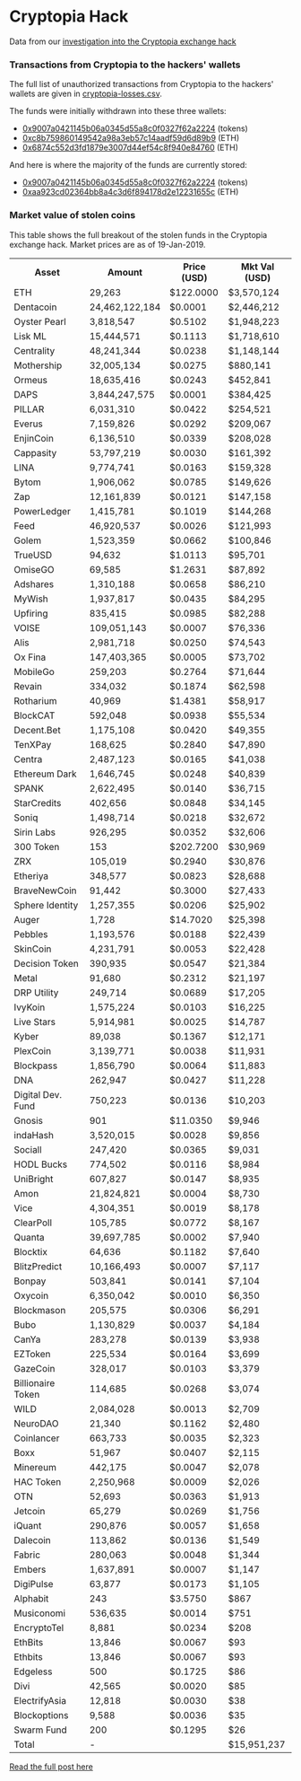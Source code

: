 # Cryptopia Hack

Data from our [investigation into the Cryptopia exchange hack](https://elementus.io/blog/cryptopia-hack-transparency/)

### Transactions from Cryptopia to the hackers' wallets

The full list of unauthorized transactions from Cryptopia to the hackers' wallets are given in [cryptopia-losses.csv](https://github.com/elementus-io/cryptopia-hack/blob/master/cryptopia-losses.csv).

The funds were initially withdrawn into these three wallets:

* [0x9007a0421145b06a0345d55a8c0f0327f62a2224](https://etherscan.io/address/0x9007a0421145b06a0345d55a8c0f0327f62a2224) (tokens)
* [0xc8b759860149542a98a3eb57c14aadf59d6d89b9](https://etherscan.io/address/0xc8b759860149542a98a3eb57c14aadf59d6d89b9) (ETH)
* [0x6874c552d3fd1879e3007d44ef54c8f940e84760](https://etherscan.io/address/0x6874c552d3fd1879e3007d44ef54c8f940e84760) (ETH)

And here is where the majority of the funds are currently stored:

* [0x9007a0421145b06a0345d55a8c0f0327f62a2224](https://etherscan.io/address/0x9007a0421145b06a0345d55a8c0f0327f62a2224) (tokens)
* [0xaa923cd02364bb8a4c3d6f894178d2e12231655c](https://etherscan.io/address/0xaa923cd02364bb8a4c3d6f894178d2e12231655c) (ETH)


### Market value of stolen coins

This table shows the full breakout of the stolen funds in the Cryptopia exchange hack. Market prices are as of 19-Jan-2019.

<table>
  <tr>
    <th>Asset</th>
    <th>Amount</th>
    <th>Price (USD)</th>
    <th>Mkt Val (USD)</th>
  </tr>
<tr><td>ETH</td><td>29,263</td><td>$122.0000</td><td>$3,570,124</td></tr>
<tr><td>Dentacoin</td><td>24,462,122,184</td><td>$0.0001</td><td>$2,446,212</td></tr>
<tr><td>Oyster Pearl</td><td>3,818,547</td><td>$0.5102</td><td>$1,948,223</td></tr>
<tr><td>Lisk ML</td><td>15,444,571</td><td>$0.1113</td><td>$1,718,610</td></tr>
<tr><td>Centrality</td><td>48,241,344</td><td>$0.0238</td><td>$1,148,144</td></tr>
<tr><td>Mothership</td><td>32,005,134</td><td>$0.0275</td><td>$880,141</td></tr>
<tr><td>Ormeus</td><td>18,635,416</td><td>$0.0243</td><td>$452,841</td></tr>
<tr><td>DAPS</td><td>3,844,247,575</td><td>$0.0001</td><td>$384,425</td></tr>
<tr><td>PILLAR</td><td>6,031,310</td><td>$0.0422</td><td>$254,521</td></tr>
<tr><td>Everus</td><td>7,159,826</td><td>$0.0292</td><td>$209,067</td></tr>
<tr><td>EnjinCoin</td><td>6,136,510</td><td>$0.0339</td><td>$208,028</td></tr>
<tr><td>Cappasity</td><td>53,797,219</td><td>$0.0030</td><td>$161,392</td></tr>
<tr><td>LINA</td><td>9,774,741</td><td>$0.0163</td><td>$159,328</td></tr>
<tr><td>Bytom</td><td>1,906,062</td><td>$0.0785</td><td>$149,626</td></tr>
<tr><td>Zap</td><td>12,161,839</td><td>$0.0121</td><td>$147,158</td></tr>
<tr><td>PowerLedger</td><td>1,415,781</td><td>$0.1019</td><td>$144,268</td></tr>
<tr><td>Feed</td><td>46,920,537</td><td>$0.0026</td><td>$121,993</td></tr>
<tr><td>Golem</td><td>1,523,359</td><td>$0.0662</td><td>$100,846</td></tr>
<tr><td>TrueUSD</td><td>94,632</td><td>$1.0113</td><td>$95,701</td></tr>
<tr><td>OmiseGO</td><td>69,585</td><td>$1.2631</td><td>$87,892</td></tr>
<tr><td>Adshares</td><td>1,310,188</td><td>$0.0658</td><td>$86,210</td></tr>
<tr><td>MyWish</td><td>1,937,817</td><td>$0.0435</td><td>$84,295</td></tr>
<tr><td>Upfiring</td><td>835,415</td><td>$0.0985</td><td>$82,288</td></tr>
<tr><td>VOISE</td><td>109,051,143</td><td>$0.0007</td><td>$76,336</td></tr>
<tr><td>Alis</td><td>2,981,718</td><td>$0.0250</td><td>$74,543</td></tr>
<tr><td>Ox Fina</td><td>147,403,365</td><td>$0.0005</td><td>$73,702</td></tr>
<tr><td>MobileGo</td><td>259,203</td><td>$0.2764</td><td>$71,644</td></tr>
<tr><td>Revain</td><td>334,032</td><td>$0.1874</td><td>$62,598</td></tr>
<tr><td>Rotharium</td><td>40,969</td><td>$1.4381</td><td>$58,917</td></tr>
<tr><td>BlockCAT</td><td>592,048</td><td>$0.0938</td><td>$55,534</td></tr>
<tr><td>Decent.Bet</td><td>1,175,108</td><td>$0.0420</td><td>$49,355</td></tr>
<tr><td>TenXPay</td><td>168,625</td><td>$0.2840</td><td>$47,890</td></tr>
<tr><td>Centra</td><td>2,487,123</td><td>$0.0165</td><td>$41,038</td></tr>
<tr><td>Ethereum Dark</td><td>1,646,745</td><td>$0.0248</td><td>$40,839</td></tr>
<tr><td>SPANK</td><td>2,622,495</td><td>$0.0140</td><td>$36,715</td></tr>
<tr><td>StarCredits</td><td>402,656</td><td>$0.0848</td><td>$34,145</td></tr>
<tr><td>Soniq</td><td>1,498,714</td><td>$0.0218</td><td>$32,672</td></tr>
<tr><td>Sirin Labs</td><td>926,295</td><td>$0.0352</td><td>$32,606</td></tr>
<tr><td>300 Token</td><td>153</td><td>$202.7200</td><td>$30,969</td></tr>
<tr><td>ZRX</td><td>105,019</td><td>$0.2940</td><td>$30,876</td></tr>
<tr><td>Etheriya</td><td>348,577</td><td>$0.0823</td><td>$28,688</td></tr>
<tr><td>BraveNewCoin</td><td>91,442</td><td>$0.3000</td><td>$27,433</td></tr>
<tr><td>Sphere Identity</td><td>1,257,355</td><td>$0.0206</td><td>$25,902</td></tr>
<tr><td>Auger</td><td>1,728</td><td>$14.7020</td><td>$25,398</td></tr>
<tr><td>Pebbles</td><td>1,193,576</td><td>$0.0188</td><td>$22,439</td></tr>
<tr><td>SkinCoin</td><td>4,231,791</td><td>$0.0053</td><td>$22,428</td></tr>
<tr><td>Decision Token</td><td>390,935</td><td>$0.0547</td><td>$21,384</td></tr>
<tr><td>Metal</td><td>91,680</td><td>$0.2312</td><td>$21,197</td></tr>
<tr><td>DRP Utility</td><td>249,714</td><td>$0.0689</td><td>$17,205</td></tr>
<tr><td>IvyKoin</td><td>1,575,224</td><td>$0.0103</td><td>$16,225</td></tr>
<tr><td>Live Stars</td><td>5,914,981</td><td>$0.0025</td><td>$14,787</td></tr>
<tr><td>Kyber</td><td>89,038</td><td>$0.1367</td><td>$12,171</td></tr>
<tr><td>PlexCoin</td><td>3,139,771</td><td>$0.0038</td><td>$11,931</td></tr>
<tr><td>Blockpass</td><td>1,856,790</td><td>$0.0064</td><td>$11,883</td></tr>
<tr><td>DNA</td><td>262,947</td><td>$0.0427</td><td>$11,228</td></tr>
<tr><td>Digital Dev. Fund</td><td>750,223</td><td>$0.0136</td><td>$10,203</td></tr>
<tr><td>Gnosis</td><td>901</td><td>$11.0350</td><td>$9,946</td></tr>
<tr><td>indaHash</td><td>3,520,015</td><td>$0.0028</td><td>$9,856</td></tr>
<tr><td>Sociall</td><td>247,420</td><td>$0.0365</td><td>$9,031</td></tr>
<tr><td>HODL Bucks</td><td>774,502</td><td>$0.0116</td><td>$8,984</td></tr>
<tr><td>UniBright</td><td>607,827</td><td>$0.0147</td><td>$8,935</td></tr>
<tr><td>Amon</td><td>21,824,821</td><td>$0.0004</td><td>$8,730</td></tr>
<tr><td>Vice</td><td>4,304,351</td><td>$0.0019</td><td>$8,178</td></tr>
<tr><td>ClearPoll</td><td>105,785</td><td>$0.0772</td><td>$8,167</td></tr>
<tr><td>Quanta</td><td>39,697,785</td><td>$0.0002</td><td>$7,940</td></tr>
<tr><td>Blocktix</td><td>64,636</td><td>$0.1182</td><td>$7,640</td></tr>
<tr><td>BlitzPredict</td><td>10,166,493</td><td>$0.0007</td><td>$7,117</td></tr>
<tr><td>Bonpay</td><td>503,841</td><td>$0.0141</td><td>$7,104</td></tr>
<tr><td>Oxycoin</td><td>6,350,042</td><td>$0.0010</td><td>$6,350</td></tr>
<tr><td>Blockmason</td><td>205,575</td><td>$0.0306</td><td>$6,291</td></tr>
<tr><td>Bubo</td><td>1,130,829</td><td>$0.0037</td><td>$4,184</td></tr>
<tr><td>CanYa</td><td>283,278</td><td>$0.0139</td><td>$3,938</td></tr>
<tr><td>EZToken</td><td>225,534</td><td>$0.0164</td><td>$3,699</td></tr>
<tr><td>GazeCoin</td><td>328,017</td><td>$0.0103</td><td>$3,379</td></tr>
<tr><td>Billionaire Token</td><td>114,685</td><td>$0.0268</td><td>$3,074</td></tr>
<tr><td>WILD</td><td>2,084,028</td><td>$0.0013</td><td>$2,709</td></tr>
<tr><td>NeuroDAO</td><td>21,340</td><td>$0.1162</td><td>$2,480</td></tr>
<tr><td>Coinlancer</td><td>663,733</td><td>$0.0035</td><td>$2,323</td></tr>
<tr><td>Boxx</td><td>51,967</td><td>$0.0407</td><td>$2,115</td></tr>
<tr><td>Minereum</td><td>442,175</td><td>$0.0047</td><td>$2,078</td></tr>
<tr><td>HAC Token</td><td>2,250,968</td><td>$0.0009</td><td>$2,026</td></tr>
<tr><td>OTN</td><td>52,693</td><td>$0.0363</td><td>$1,913</td></tr>
<tr><td>Jetcoin</td><td>65,279</td><td>$0.0269</td><td>$1,756</td></tr>
<tr><td>iQuant</td><td>290,876</td><td>$0.0057</td><td>$1,658</td></tr>
<tr><td>Dalecoin</td><td>113,862</td><td>$0.0136</td><td>$1,549</td></tr>
<tr><td>Fabric</td><td>280,063</td><td>$0.0048</td><td>$1,344</td></tr>
<tr><td>Embers</td><td>1,637,891</td><td>$0.0007</td><td>$1,147</td></tr>
<tr><td>DigiPulse</td><td>63,877</td><td>$0.0173</td><td>$1,105</td></tr>
<tr><td>Alphabit</td><td>243</td><td>$3.5750</td><td>$867</td></tr>
<tr><td>Musiconomi</td><td>536,635</td><td>$0.0014</td><td>$751</td></tr>
<tr><td>EncryptoTel</td><td>8,881</td><td>$0.0234</td><td>$208</td></tr>
<tr><td>EthBits</td><td>13,846</td><td>$0.0067</td><td>$93</td></tr>
<tr><td>Ethbits</td><td>13,846</td><td>$0.0067</td><td>$93</td></tr>
<tr><td>Edgeless</td><td>500</td><td>$0.1725</td><td>$86</td></tr>
<tr><td>Divi</td><td>42,565</td><td>$0.0020</td><td>$85</td></tr>
<tr><td>ElectrifyAsia</td><td>12,818</td><td>$0.0030</td><td>$38</td></tr>
<tr><td>Blockoptions</td><td>9,588</td><td>$0.0036</td><td>$35</td></tr>
<tr><td>Swarm Fund</td><td>200</td><td>$0.1295</td><td>$26</td></tr>
<tr><td>Total</td><td>-</td><td></td><td>$15,951,237</td></tr>
</table>


[Read the full post here](https://elementus.io/blog/cryptopia-hack-transparency/)


